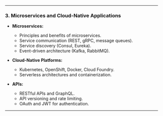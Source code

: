 
---
### **3. Microservices and Cloud-Native Applications**
- **Microservices:**
  - Principles and benefits of microservices.
  - Service communication (REST, gRPC, message queues).
  - Service discovery (Consul, Eureka).
  - Event-driven architecture (Kafka, RabbitMQ).

- **Cloud-Native Platforms:**
  - Kubernetes, OpenShift, Docker, Cloud Foundry.
  - Serverless architectures and containerization.

- **APIs:**
  - RESTful APIs and GraphQL.
  - API versioning and rate limiting.
  - OAuth and JWT for authentication.

---